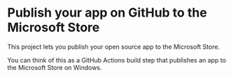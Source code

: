 # Publish your app on GitHub to the Microsoft Store
This project lets you publish your open source app to the Microsoft Store. 

You can think of this as a GitHub Actions build step that publishes an app to the Microsoft Store on Windows.
